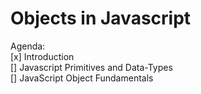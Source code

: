 # Objects in Javascript

Agenda:  
[x] Introduction  
[] Javascript Primitives and Data-Types  
[] JavaScript Object Fundamentals